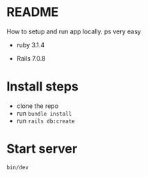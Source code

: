 # README

How to setup and run app locally. ps very easy

* ruby 3.1.4

* Rails 7.0.8

# Install steps

- clone the repo
- run `bundle install`
- run `rails db:create` 

# Start server

`bin/dev`
